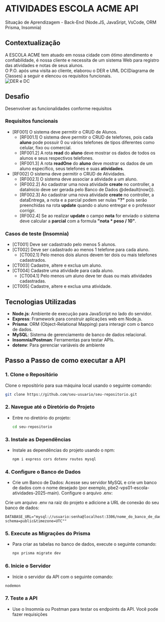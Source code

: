 # ATIVIDADES ESCOLA ACME API
Situação de Aprendizagem - Back-End (Node.JS, JavaSript, VsCode, ORM Prisma, Insomnia)
## Contextualização
A ESCOLA ACME tem atuado em nossa cidade com ótimo atendimento e confiabilidade, é nossa cliente e necessita de um sistema Web para registro das atividades e notas de seus alunos.<br>O P.O. após uma visita ao cliente, elaborou o DER e UML DC(Diagrama de Classes) a seguir e elencou os requisitos funcionais.<br>
![DER e DC](./docs/der-dc.png)
## Desafio
Desenvolver as funcionalidades conforme requisitos

### Requisitos funcionais
- [RF001] O sistema deve permitir o CRUD de Alunos.
    - [RF001.1] O sistema deve permitir o CRUD de telefones, pois cada **aluno** pode possuir 0 ou vários telefones de tipos diferentes como celular, fixo ou comercial.
    - [RF001.2] A rota **read** do **aluno** deve mostrar os dados de todos os alunos e seus respectivos telefones.
    - [RF001.3] A rota **readOne** do **aluno** deve mostrar os dados de um aluno específico, seus telefones e suas **atividades**.
- [RF002] O sistema deve permitir o CRUD de Atividades.
    - [RF002.1] O sistema deve associar a atividade a um aluno.
    - [RF002.2] Ao cadastrar uma nova atividade **create** no controller, a dataInicio deve ser gerada pelo Banco de Dados @dedault(now()).
    - [RF002.3] Ao cadastrar uma nova atividade **create** no controller, a dataEntrega, a nota e a parcial podem ser nulas **"?"** pois serão preenchidas na rota **update** quando o aluno entregar e o professor corrigir.
    - [RF002.4] Se ao realizar **update** o campo **nota** for enviado o sistema deve calcular a **parcial** com a formula **"nota * peso / 10"**.

### Casos de teste (Insomnia)
- [CT001] Deve ser cadastrado pelo menos 5 alunos.
- [CT002] Deve ser cadastrado ao menos 1 telefone para cada aluno.
    - [CT002.1] Pelo menos dois alunos devem ter dois ou mais telefones cadastrados.
- [CT003] Cadastre, altere e exclua um aluno.
- [CT004] Cadastre uma atividade para cada aluno.
    - [CT004.1] Pelo menos um aluno deve ter duas ou mais atividades cadastradas.
- [CT005] Cadastre, altere e exclua uma atividade.

## Tecnologias Utilizadas

- **Node.js**: Ambiente de execução para JavaScript no lado do servidor.
- **Express**: Framework para construir aplicações web em Node.js.
- **Prisma**: ORM (Object-Relational Mapping) para interagir com o banco de dados.
- **MySQL**: Sistema de gerenciamento de banco de dados relacional.
- **Insomnia/Postman**: Ferramentas para testar APIs.
- **dotenv**: Para gerenciar variáveis de ambiente

## Passo a Passo de como executar a API

### 1. Clone o Repositório

Clone o repositório para sua máquina local usando o seguinte comando:

```bash
git clone https://github.com/seu-usuario/seu-repositorio.git
```

### 2. Navegue até o Diretório do Projeto
- Entre no diretório do projeto:
  ```bash
  cd seu-repositorio
  ```

### 3. Instale as Dependências
- Instale as dependências do projeto usando o npm:
  ```bash
  npm i express cors dotenv routes mysql
  ```

### 4. Configure o Banco de Dados
- Crie um Banco de Dados:
Acesse seu servidor MySQL e crie um banco de dados com o nome desejado (por exemplo, pbe2-vps01-escola-atividades-2025-main).
Configure o arquivo .env:

Crie um arquivo .env na raiz do projeto e adicione a URL de conexão do seu banco de dados:
```plaintext
DATABASE_URL="mysql://usuario:senha@localhost:3306/nome_do_banco_de_dados?schema=public&timezone=UTC""
```

### 5. Execute as Migrações do Prisma
- Para criar as tabelas no banco de dados, execute o seguinte comando:
  ```bash
  npx prisma migrate dev
  ```

### 6. Inicie o Servidor
- Inicie o servidor da API com o seguinte comando:
```bash
nodemon
```

### 7. Teste a API
- Use o Insomnia ou Postman para testar os endpoints da API. Você pode fazer requisições
